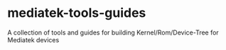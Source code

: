 # mediatek-tools-guides
A collection of tools and guides for building Kernel/Rom/Device-Tree for Mediatek devices
